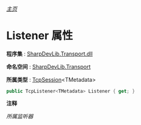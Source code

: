 ###### [主页](./Index.md "主页")

# Listener 属性

**程序集** : [SharpDevLib.Transport.dll](./SharpDevLib.Transport.assembly.md "SharpDevLib.Transport.dll")

**命名空间** : [SharpDevLib.Transport](./SharpDevLib.Transport.namespace.md "SharpDevLib.Transport")

**所属类型** : [TcpSession](./SharpDevLib.Transport.TcpSession.1.md "TcpSession")\<TMetadata\>

``` csharp
public TcpListener<TMetadata> Listener { get; }
```

**注释**

*所属监听器*



